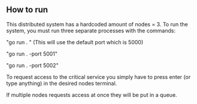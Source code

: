 ## How to run

This distributed system has a hardcoded amount of nodes = 3. To run the system, you must run three separate processes with the commands:

"go run . " (This will use the default port which is 5000)

"go run . -port 5001"

"go run . -port 5002"

To request access to the critical service you simply have to press enter (or type anything) in the desired nodes terminal. 

If multiple nodes requests access at once they will be put in a queue.
